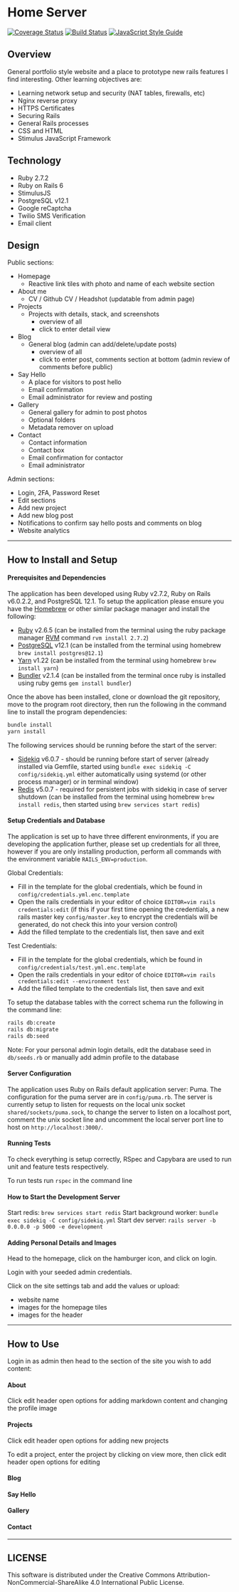 # Home Server

[![Coverage Status](https://img.shields.io/coveralls/github/cpcwood/home-server?style=flat-square&color=sucess)](https://coveralls.io/github/cpcwood/home-server?branch=master) [![Build Status](https://img.shields.io/travis/com/cpcwood/home-server?style=flat-square&color=sucess)](https://travis-ci.com/github/cpcwood/home-server) [![JavaScript Style Guide](https://img.shields.io/badge/JS_code_style-standard-informational.svg?style=flat-square)](https://standardjs.com)

## Overview

General portfolio style website and a place to prototype new rails features I find interesting. Other learning objectives are:
- Learning network setup and security (NAT tables, firewalls, etc)
- Nginx reverse proxy
- HTTPS Certificates
- Securing Rails
- General Rails processes
- CSS and HTML
- Stimulus JavaScript Framework

## Technology

- Ruby 2.7.2
- Ruby on Rails 6
- StimulusJS
- PostgreSQL v12.1
- Google reCaptcha
- Twilio SMS Verification
- Email client

## Design

Public sections:
- Homepage
  - Reactive link tiles with photo and name of each website section
- About me
  - CV / Github CV / Headshot (updatable from admin page)
- Projects
  - Projects with details, stack, and screenshots
    - overview of all
    - click to enter detail view
- Blog
  - General blog (admin can add/delete/update posts)
    - overview of all
    - click to enter post, comments section at bottom (admin review of comments before public)
- Say Hello
  - A place for visitors to post hello 
  - Email confirmation
  - Email administrator for review and posting
- Gallery
  - General gallery for admin to post photos
  - Optional folders
  - Metadata remover on upload
- Contact
  - Contact information
  - Contact box
  - Email confirmation for contactor
  - Email administrator

Admin sections:
- Login, 2FA, Password Reset
- Edit sections
- Add new project
- Add new blog post
- Notifications to confirm say hello posts and comments on blog
- Website analytics

-----------
## How to Install and Setup

#### Prerequisites and Dependencies

The application has been developed using Ruby v2.7.2, Ruby on Rails v6.0.2.2, and PostgreSQL 12.1. To setup the application please ensure you have the [Homebrew](https://brew.sh/) or other similar package manager and install the following:
- [Ruby](https://www.ruby-lang.org/en/) v2.6.5 (can be installed from the terminal using the ruby package manager [RVM](https://rvm.io/rvm/install) command ```rvm install 2.7.2```)
- [PostgreSQL](https://www.postgresql.org/) v12.1 (can be installed from the terminal using homebrew ```brew install postgres@12.1```)
- [Yarn](https://yarnpkg.com/) v1.22 (can be installed from the terminal using homebrew ```brew install yarn```)
- [Bundler](https://bundler.io/) v2.1.4 (can be installed from the terminal once ruby is installed using ruby gems ```gem install bundler```)

Once the above has been installed, clone or download the git repository, move to the program root directory, then run the following in the command line to install the program dependencies:

```bash
bundle install
yarn install
```

The following services should be running before the start of the server:
- [Sidekiq](https://github.com/mperham/sidekiq) v6.0.7 - should be running before start of server (already installed via Gemfile, started using ```bundle exec sidekiq -C config/sidekiq.yml``` either automatically using systemd (or other process manager) or in terminal window)
- [Redis](https://redislabs.com/get-started-with-redis/) v5.0.7 - required for persistent jobs with sidekiq in case of server shutdown (can be installed from the terminal using homebrew ```brew install redis```, then started using ```brew services start redis```)

#### Setup Credentials and Database

The application is set up to have three different environments, if you are developing the application further, please set up credentials for all three, however if you are only installing production, perform all commands with the environment variable ```RAILS_ENV=production```.

Global Credentials:
- Fill in the template for the global credentials, which be found in ```config/credentials.yml.enc.template```
- Open the rails credentials in your editor of choice ```EDITOR=vim rails credentials:edit``` (if this if your first time opening the credentials, a new rails master key ```config/master.key``` to encrypt the credentials will be generated, do not check this into your version control)
- Add the filled template to the credentials list, then save and exit

Test Credentials:
- Fill in the template for the global credentials, which be found in ```config/credentials/test.yml.enc.template```
- Open the rails credentials in your editor of choice ```EDITOR=vim rails credentials:edit --environment test```
- Add the filled template to the credentials list, then save and exit

To setup the database tables with the correct schema run the following in the command line:
```bash
rails db:create
rails db:migrate
rails db:seed
```

Note: For your personal admin login details, edit the database seed in ```db/seeds.rb``` or manually add admin profile to the database

#### Server Configuration

The application uses Ruby on Rails default application server: Puma. The configuration for the puma server are in ```config/puma.rb```. The server is currently setup to listen for requests on the local unix socket ```shared/sockets/puma.sock```, to change the server to listen on a localhost port, comment the unix socket line and uncomment the local server port line to host on `http://localhost:3000/`.

#### Running Tests

To check everything is setup correctly, RSpec and Capybara are used to run unit and feature tests respectively. 

To run tests run `rspec` in the command line

#### How to Start the Development Server

Start redis: ```brew services start redis```
Start background worker: ```bundle exec sidekiq -C config/sidekiq.yml```
Start dev server: ```rails server -b 0.0.0.0 -p 5000 -e development```

#### Adding Personal Details and Images

Head to the homepage, click on the hamburger icon, and click on login.

Login with your seeded admin credentials.

Click on the site settings tab and add the values or upload:
- website name
- images for the homepage tiles 
- images for the header

-----------
## How to Use

Login in as admin then head to the section of the site you wish to add content:

#### About

Click edit header open options for adding markdown content and changing the profile image

#### Projects

Click edit header open options for adding new projects

To edit a project, enter the project by clicking on view more, then click edit header open options for editing

#### Blog

#### Say Hello

#### Gallery

#### Contact

-----------
## LICENSE

This software is distributed under the Creative Commons Attribution-NonCommercial-ShareAlike 4.0 International Public License.